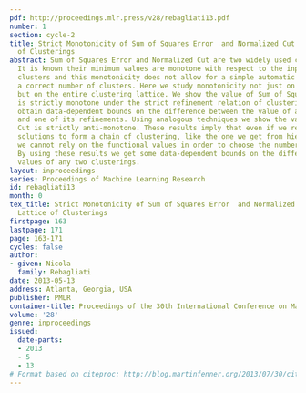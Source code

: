 ```yaml
---
pdf: http://proceedings.mlr.press/v28/rebagliati13.pdf
number: 1
section: cycle-2
title: Strict Monotonicity of Sum of Squares Error  and Normalized Cut in the Lattice
  of Clusterings
abstract: Sum of Squares Error and Normalized Cut are two widely used clustering functional.
  It is known their minimum values are monotone with respect to the input number of
  clusters and this monotonicity does not allow for a simple automatic selection of
  a correct number of clusters. Here we study monotonicity not just on the minimizers
  but on the entire clustering lattice. We show the value of Sum of Squares Error
  is strictly monotone under the strict refinement relation of clusterings and we
  obtain data-dependent bounds on the difference between the value of a clustering
  and one of its refinements. Using analogous techniques we show the value of Normalized
  Cut is strictly anti-monotone. These results imply that even if we restrict our
  solutions to form a chain of clustering, like the one we get from hierarchical algorithms,
  we cannot rely on the functional values in order to choose the number of clusters.
  By using these results we get some data-dependent bounds on the difference of the
  values of any two clusterings.
layout: inproceedings
series: Proceedings of Machine Learning Research
id: rebagliati13
month: 0
tex_title: Strict Monotonicity of Sum of Squares Error  and Normalized Cut in the
  Lattice of Clusterings
firstpage: 163
lastpage: 171
page: 163-171
cycles: false
author:
- given: Nicola
  family: Rebagliati
date: 2013-05-13
address: Atlanta, Georgia, USA
publisher: PMLR
container-title: Proceedings of the 30th International Conference on Machine Learning
volume: '28'
genre: inproceedings
issued:
  date-parts:
  - 2013
  - 5
  - 13
# Format based on citeproc: http://blog.martinfenner.org/2013/07/30/citeproc-yaml-for-bibliographies/
---
```

